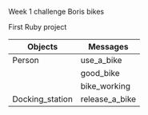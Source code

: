 Week 1 challenge Boris bikes

First Ruby project



| Objects | Messages |
| ------- | -------- |
| Person  | use_a_bike |
|         | good_bike |
|         | bike_working |
|Docking_station | release_a_bike |
